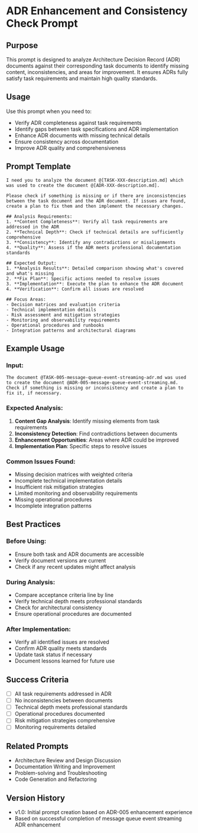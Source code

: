 # ADR Enhancement and Consistency Check Prompt

## Purpose
This prompt is designed to analyze Architecture Decision Record (ADR) documents against their corresponding task documents to identify missing content, inconsistencies, and areas for improvement. It ensures ADRs fully satisfy task requirements and maintain high quality standards.

## Usage
Use this prompt when you need to:
- Verify ADR completeness against task requirements
- Identify gaps between task specifications and ADR implementation
- Enhance ADR documents with missing technical details
- Ensure consistency across documentation
- Improve ADR quality and comprehensiveness

## Prompt Template

```
I need you to analyze the document @[TASK-XXX-description.md] which was used to create the document @[ADR-XXX-description.md]. 

Please check if something is missing or if there are inconsistencies between the task document and the ADR document. If issues are found, create a plan to fix them and then implement the necessary changes.

## Analysis Requirements:
1. **Content Completeness**: Verify all task requirements are addressed in the ADR
2. **Technical Depth**: Check if technical details are sufficiently comprehensive
3. **Consistency**: Identify any contradictions or misalignments
4. **Quality**: Assess if the ADR meets professional documentation standards

## Expected Output:
1. **Analysis Results**: Detailed comparison showing what's covered and what's missing
2. **Fix Plan**: Specific actions needed to resolve issues
3. **Implementation**: Execute the plan to enhance the ADR document
4. **Verification**: Confirm all issues are resolved

## Focus Areas:
- Decision matrices and evaluation criteria
- Technical implementation details
- Risk assessment and mitigation strategies
- Monitoring and observability requirements
- Operational procedures and runbooks
- Integration patterns and architectural diagrams
```

## Example Usage

### Input:
```
The document @TASK-005-message-queue-event-streaming-adr.md was used to create the document @ADR-005-message-queue-event-streaming.md. Check if something is missing or inconsistency and create a plan to fix it, if necessary.
```

### Expected Analysis:
1. **Content Gap Analysis**: Identify missing elements from task requirements
2. **Inconsistency Detection**: Find contradictions between documents
3. **Enhancement Opportunities**: Areas where ADR could be improved
4. **Implementation Plan**: Specific steps to resolve issues

### Common Issues Found:
- Missing decision matrices with weighted criteria
- Incomplete technical implementation details
- Insufficient risk mitigation strategies
- Limited monitoring and observability requirements
- Missing operational procedures
- Incomplete integration patterns

## Best Practices

### Before Using:
- Ensure both task and ADR documents are accessible
- Verify document versions are current
- Check if any recent updates might affect analysis

### During Analysis:
- Compare acceptance criteria line by line
- Verify technical depth meets professional standards
- Check for architectural consistency
- Ensure operational procedures are documented

### After Implementation:
- Verify all identified issues are resolved
- Confirm ADR quality meets standards
- Update task status if necessary
- Document lessons learned for future use

## Success Criteria
- [ ] All task requirements addressed in ADR
- [ ] No inconsistencies between documents
- [ ] Technical depth meets professional standards
- [ ] Operational procedures documented
- [ ] Risk mitigation strategies comprehensive
- [ ] Monitoring requirements detailed

## Related Prompts
- Architecture Review and Design Discussion
- Documentation Writing and Improvement
- Problem-solving and Troubleshooting
- Code Generation and Refactoring

## Version History
- v1.0: Initial prompt creation based on ADR-005 enhancement experience
- Based on successful completion of message queue event streaming ADR enhancement
